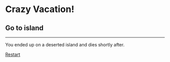 # Crazy Vacation!
## Go to island
---
You ended up on a deserted island and dies shortly after.

[Restart](../README.md)

